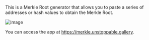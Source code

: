 This is a Merkle Root generator that allows you to paste a series of addresses or hash values to obtain the Merkle Root.

![image](https://user-images.githubusercontent.com/76676277/159147295-7e106896-384d-47ff-ab61-ae65857a4d29.png)

You can access the app at https://merkle.unstoppable.gallery.
